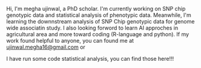 Hi, I'm megha ujinwal, a PhD scholar. I'm currently working on SNP chip genotypic data and statistical analysis of phenotypic data. 
Meanwhile, I'm learning the downnstream analysis of SNP Chip genotypic data for genome wide associatin study. 
I also looking forword to learn AI approches in agricultural area and more toward coding (R-language and python). 
If my work found helpful to anyone, you can found me at ujinwal.megha16@gmail.com or 

I have run some code statistical analysis, you can find those here!!!
